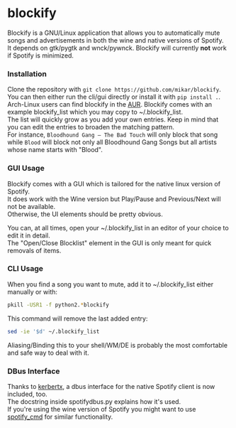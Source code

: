 # blockify

Blockify is a GNU/Linux application that allows you to automatically mute songs and advertisements in both the wine and native versions of Spotify.  
It depends on gtk/pygtk and wnck/pywnck.
Blockify will currently __not__ work if Spotify is minimized.  

### Installation
Clone the repository with `git clone https://github.com/mikar/blockify`.  
You can then either run the cli/gui directly or install it with `pip install .`. 
Arch-Linux users can find blockify in the [AUR](https://aur.archlinux.org/packages/blockify/).
Blockify comes with an example blockify_list which you may copy to ~/.blockify_list.  
The list will quickly grow as you add your own entries. Keep in mind that you can edit the entries to broaden the matching pattern.  
For instance, `Bloodhound Gang – The Bad Touch` will only block that song while `Blood` will block not only all Bloodhound Gang Songs but all artists whose name starts with "Blood".  

### GUI Usage
Blockify comes with a GUI which is tailored for the native linux version of Spotify.  
It does work with the Wine version but Play/Pause and Previous/Next will not be available.  
Otherwise, the UI elements should be pretty obvious.

You can, at all times, open your ~/.blockify_list in an editor of your choice to edit it in detail.  
The "Open/Close Blocklist" element in the GUI is only meant for quick removals of items.

### CLI Usage

When you find a song you want to mute, add it to ~/.blockify_list either manually or with:
``` bash
pkill -USR1 -f python2.*blockify
```

This command will remove the last added entry:
``` bash
sed -ie '$d' ~/.blockify_list
```

Aliasing/Binding this to your shell/WM/DE is probably the most comfortable and safe way to deal with it.

### DBus Interface

Thanks to [kerbertx](https://github.com/kebertx/blockify), a dbus interface for the native Spotify client is now included, too.  
The docstring inside spotifydbus.py explains how it's used.  
If you're using the wine version of Spotify you might want to use [spotify_cmd](https://code.google.com/p/spotifycmd/) for similar functionality.